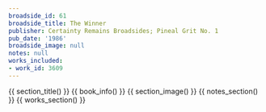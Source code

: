 ```yaml
---
broadside_id: 61
broadside_title: The Winner
publisher: Certainty Remains Broadsides; Pineal Grit No. 1
pub_date: '1986'
broadside_image: null
notes: null
works_included:
- work_id: 3609
---
```


{{ section_title() }}
{{ book_info() }}
{{ section_image() }}
{{ notes_section() }}
{{ works_section() }}
